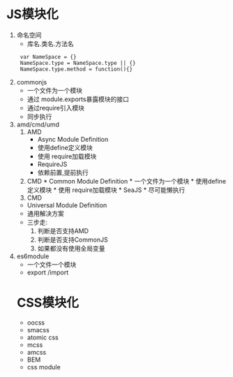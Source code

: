 # JS模块化
1. 命名空间
   * 库名.类名.方法名
   ```
    var NameSpace = {}
    NameSpace.type = NameSpace.type || {}
    NameSpace.type.method = function(){}
   ```
2. commonjs
    * 一个文件为一个模块
    * 通过 module.exports暴露模块的接口
    * 通过require引入模块
    * 同步执行
3. amd/cmd/umd
    1. AMD
       * Async Module Definition
       * 使用define定义模块
       * 使用 require加载模块
       * RequireJS
       * 依赖前置,提前执行
     2. CMD
       * Common Module Definition
       * 一个文件为一个模块
       * 使用define定义模块
       * 使用 require加载模块
       * SeaJS
       * 尽可能懒执行
    3. CMD
    * Universal Module Definition
    * 通用解决方案
    * 三步走:
        1. 判断是否支持AMD
        2. 判断是否支持CommonJS
        3. 如果都没有使用全局变量
4. es6module
   * 一个文件一个模块
   * export /import
   # CSS模块化
   * oocss
   * smacss
   * atomic css
   * mcss
   * amcss
   * BEM
   * css module
